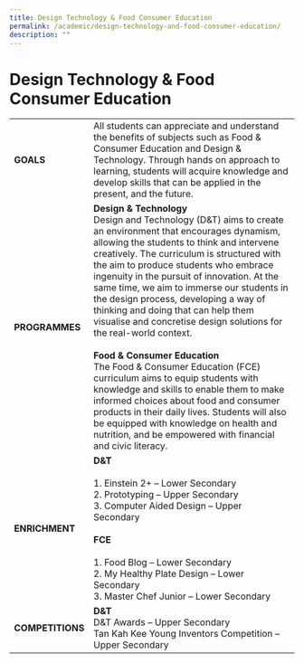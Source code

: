 ```yaml
---
title: Design Technology & Food Consumer Education
permalink: /academic/design-technology-and-food-consumer-education/
description: ""
---
```

# Design Technology & Food Consumer Education
|              |          |
|--------------|--------------------------------------------------------------------------------------------|
| **GOALS**        | All students can appreciate and understand the benefits of subjects such as Food & Consumer Education and Design & Technology. Through hands on approach to learning, students will acquire knowledge and develop skills that can be applied in the present, and the future.       |
| **PROGRAMMES**   | **Design & Technology**<br>Design and Technology (D&T) aims to create an environment that encourages dynamism, allowing the students to think and intervene creatively. The curriculum is structured with the aim to produce students who embrace ingenuity in the pursuit of innovation. At the same time, we aim to immerse our students in the design process, developing a way of thinking and doing that can help them visualise and concretise design solutions for the real-world context.<br><br>**Food & Consumer Education**<br>The Food & Consumer Education (FCE) curriculum aims to equip students with knowledge and skills to enable them to make informed choices about food and consumer products in their daily lives. Students will also be equipped with knowledge on health and nutrition, and be empowered with financial and civic literacy. |
| **ENRICHMENT**   | **D&T**<br><br>1. Einstein 2+ – Lower Secondary<br>2. Prototyping – Upper Secondary<br>3. Computer Aided Design – Upper Secondary<br><br>**FCE**<br><br>1. Food Blog – Lower Secondary<br>2. My Healthy Plate Design – Lower Secondary<br>3. Master Chef Junior – Lower Secondary                |
| **COMPETITIONS** | **D&T**<br>D&T Awards – Upper Secondary<br>Tan Kah Kee Young Inventors Competition – Upper Secondary                                      |